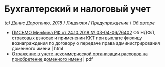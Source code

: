 # Бухгалтерский и налоговый учет

_\(c\) Денис Доротенко, 2018_ / [_Лицензия_](https://github.com/xCounsel/kardamon/blob/master/Russian/LICENSE.md) / [_Предупреждение_](https://github.com/xCounsel/kardamon/blob/master/Russian/DISCLAIMER.md) / [_Об авторе_](http://dorotenko.pro/about/)

* [ПИСЬМО Минфина РФ от 24.10.2018 № 03-04-06/76402](http://www.v2b.ru/documents/pismo-minfina-rf-ot-24-10-2018-03-04-06-76402/) Об НДФЛ, страховых взносах и применении ККТ при выплате физлицу вознаграждения по договору о передаче права администрирования доменного имени \| html
* [Отражение в учете некоммерческой организации расходов на приобретение доменного имени](https://cyberleninka.ru/article/v/otrazhenie-v-uchete-nekommercheskoy-organizatsii-rashodov-na-priobretenie-domennogo-imeni) \| pdf

